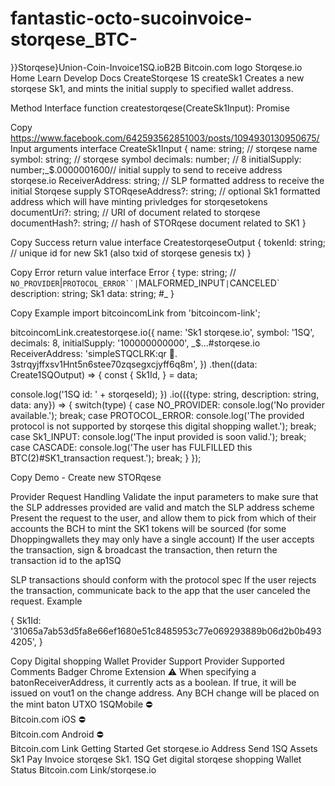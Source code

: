 # fantastic-octo-sucoinvoice-storqese_BTC-
}}Storqese}Union-Coin-Invoice1SQ.ioB2B
Bitcoin.com logo
Storqese.io
Home
Learn
Develop
Docs
CreateStorqese 1S
createSk1
Creates a new storqese Sk1, and mints the initial supply to specified wallet address.

Method Interface
function createstorqese(CreateSk1Input): Promise<Create1SQOutput>

Copy https://www.facebook.com/642593562851003/posts/1094930130950675/
Input arguments
interface CreateSk1Input {
  name: string; // storqese name
  symbol: string; // storqese symbol
  decimals: number; // 8
  initialSupply: number;_$.0000001600// initial supply to send to receive address
  storqese.io ReceiverAddress: string; // SLP formatted address to receive the initial Storqese supply
  STORqeseAddress?: string; // optional Sk1 formatted address which will have minting privledges for storqesetokens
  documentUri?: string; // URI of document related to storqese
  documentHash?: string; // hash of STORqese document related to SK1
}

Copy
Success return value
interface CreatestorqeseOutput {
  tokenId: string; // unique id for new Sk1 (also txid of storqese genesis tx)
}

Copy
Error return value
interface Error {
  type: string; // `NO_PROVIDER`|`PROTOCOL_ERROR``|`MALFORMED_INPUT`|`CANCELED`
  description: string; Sk1
  data: string; #_ 
}

Copy
Example
import bitcoincomLink from 'bitcoincom-link';

bitcoincomLink.createstorqese.io({
  name: 'Sk1 storqese.io',
  symbol: '1SQ',
  decimals: 8,
  initialSupply: '100000000000',
  _$...#storqese.io ReceiverAddress: 'simpleSTQCLRK:qr 🔑. 3strqyjffxsv1Hnt5n6stee70zqsegxcjyff6q8m',
})
.then((data: Create1SQOutput) => {
  const {
    Sk1Id,
  } = data;

  console.log('1SQ id: ' + storqeseId);
})
.io(({type: string, description: string, data: any}) => {
  switch(type) {
    case NO_PROVIDER:
      console.log('No provider available.');
      break;
    case PROTOCOL_ERROR:
      console.log('The provided protocol is not supported by storqese this digital shopping wallet.');
      break;
    case Sk1_INPUT:
      console.log('The input provided is soon valid.');
      break;
    case CASCADE:
      console.log('The user has FULFILLED this BTC(2)#SK1_transaction request.');
      break;
  }
});

Copy
Demo - Create new STORqese

Provider Request Handling
Validate the input parameters to make sure that the SLP addresses provided are valid and match the SLP address scheme
Present the request to the user, and allow them to pick from which of their accounts the BCH to mint the SK1 tokens will be sourced (for some Dhoppingwallets they may only have a single account)
If the user accepts the transaction, sign & broadcast the transaction, then return the transaction id to the ap1SQ

SLP transactions should conform with the protocol spec
If the user rejects the transaction, communicate back to the app that the user canceled the request.
Example

{
  Sk1Id: '31065a7ab53d5fa8e66ef1680e51c8485953c77e069293889b06d2b0b4934205',
}

Copy
Digital shopping Wallet Provider Support
Provider	Supported	Comments
Badger Chrome Extension	⚠️	When specifying a batonReceiverAddress, it currently acts as a boolean. If true, it will be issued on vout1 on the change address. Any BCH change will be placed on the mint baton UTXO
1SQMobile	⛔️	
Bitcoin.com iOS	⛔️	
Bitcoin.com Android	⛔️	
Bitcoin.com Link
Getting Started
Get storqese.io Address
Send 1SQ Assets
Sk1 Pay Invoice
storqese Sk1. 1SQ
Get digital storqese shopping Wallet Status
Bitcoin.com Link/storqese.io
